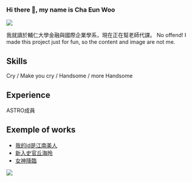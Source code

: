 ### Hi there 👋, my name is  Cha Eun Woo
![](https://th.bing.com/th/id/OIP.1PqEN9h4i6m-XTVih8zswAHaHZ?w=202&h=201&c=7&r=0&o=5&dpr=1.3&pid=1.7)

我就讀於輔仁大學金融與國際企業學系，現在正在幫老師代課。
No offend! I made this project just for fun, so the content and image are not me. 

## Skills
Cry / Make you cry / Handsome / more Handsome

## Experience
ASTRO成員

## Exemple of works
- <a href="https://zh.wikipedia.org/wiki/%E6%88%91%E7%9A%84ID%E6%98%AF%E6%B1%9F%E5%8D%97%E7%BE%8E%E4%BA%BA">我的id是江南美人</a>
- <a href="https://zh.wikipedia.org/wiki/%E6%96%B0%E5%85%A5%E5%8F%B2%E5%AE%98%E4%B8%98%E6%B5%B7%E6%98%A4">新入史官丘海昤</a>
- <a href="https://zh.wikipedia.org/wiki/%E5%A5%B3%E7%A5%9E%E9%99%8D%E8%87%A8_(%E9%9B%BB%E8%A6%96%E5%8A%87)">女神降臨</a>
<img src="https://giphy.com/gifs/nba-basketball-kyrie-irving-conference-finals-q45TMknC4xNUCfZt6H.gif" > 






